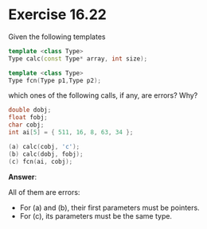 # Exercise 16.22

Given the following templates

```cpp
template <class Type>
Type calc(const Type* array, int size);

template <class Type>
Type fcn(Type p1,Type p2);
```

which ones of the following calls, if any, are errors? Why?

```cpp
double dobj;
float fobj;
char cobj;
int ai[5] = { 511, 16, 8, 63, 34 };

(a) calc(cobj, 'c');
(b) calc(dobj, fobj);
(c) fcn(ai, cobj);
```

**Answer**:

All of them are errors:

- For (a) and (b), their first parameters must be pointers.
- For (c), its parameters must be the same type.
